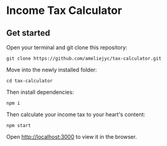 # Income Tax Calculator

## Get started

Open your terminal and git clone this repository:

`git clone https://github.com/ameliejyc/tax-calculator.git`

Move into the newly installed folder:

`cd tax-calculator`

Then install dependencies:

`npm i`

Then calculate your income tax to your heart's content:

`npm start`

Open [http://localhost:3000](http://localhost:3000) to view it in the browser.
